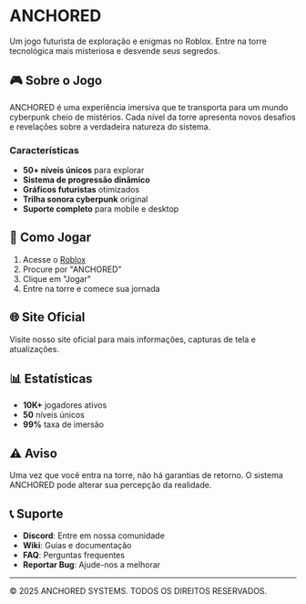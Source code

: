 # ANCHORED

Um jogo futurista de exploração e enigmas no Roblox. Entre na torre tecnológica mais misteriosa e desvende seus segredos.

## 🎮 Sobre o Jogo

ANCHORED é uma experiência imersiva que te transporta para um mundo cyberpunk cheio de mistérios. Cada nível da torre apresenta novos desafios e revelações sobre a verdadeira natureza do sistema.

### Características

- **50+ níveis únicos** para explorar
- **Sistema de progressão dinâmico**
- **Gráficos futuristas** otimizados
- **Trilha sonora cyberpunk** original
- **Suporte completo** para mobile e desktop

## 🚀 Como Jogar

1. Acesse o [Roblox](https://www.roblox.com)
2. Procure por "ANCHORED"
3. Clique em "Jogar"
4. Entre na torre e comece sua jornada

## 🌐 Site Oficial

Visite nosso site oficial para mais informações, capturas de tela e atualizações.

## 📊 Estatísticas

- **10K+** jogadores ativos
- **50** níveis únicos
- **99%** taxa de imersão

## ⚠️ Aviso

Uma vez que você entra na torre, não há garantias de retorno. O sistema ANCHORED pode alterar sua percepção da realidade.

## 📞 Suporte

- **Discord**: Entre em nossa comunidade
- **Wiki**: Guias e documentação
- **FAQ**: Perguntas frequentes
- **Reportar Bug**: Ajude-nos a melhorar

---

© 2025 ANCHORED SYSTEMS. TODOS OS DIREITOS RESERVADOS.